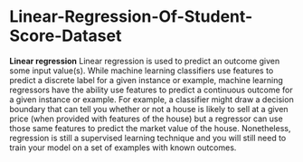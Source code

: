 # Linear-Regression-Of-Student-Score-Dataset
**Linear regression**
Linear regression is used to predict an outcome given some input value(s). While machine
learning classifiers use features to predict a discrete label for a given instance or example,
machine learning regressors have the ability use features to predict a continuous outcome
for a given instance or example. For example, a classifier might draw a decision boundary
that can tell you whether or not a house is likely to sell at a given price (when provided
with features of the house) but a regressor can use those same features to predict the market
value of the house. Nonetheless, regression is still a supervised learning technique and you
will still need to train your model on a set of examples with known outcomes.
